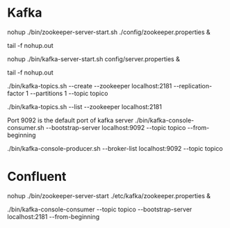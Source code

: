 # Kafka

 nohup ./bin/zookeeper-server-start.sh ./config/zookeeper.properties &
 
 tail -f nohup.out
 
 nohup ./bin/kafka-server-start.sh config/server.properties &
 
 tail -f nohup.out
 
 ./bin/kafka-topics.sh --create --zookeeper localhost:2181 --replication-factor 1 --partitions 1 --topic topico
 
 ./bin/kafka-topics.sh --list --zookeeper localhost:2181
 
 Port 9092 is the default port of kafka server
 ./bin/kafka-console-consumer.sh --bootstrap-server localhost:9092 --topic topico --from-beginning
 
 ./bin/kafka-console-producer.sh --broker-list localhost:9092 --topic topico



# Confluent
nohup ./bin/zookeeper-server-start ./etc/kafka/zookeeper.properties &

./bin/kafka-console-consumer --topic topico --bootstrap-server localhost:2181 --from-beginning